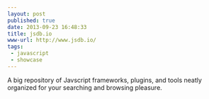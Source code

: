 ```yaml
---
layout: post
published: true
date: 2013-09-23 16:48:33
title: jsdb.io
www-url: http://www.jsdb.io/
tags: 
 - javascript
 - showcase
---
```


A big repository of Javscript frameworks, plugins, and tools neatly organized for your searching and browsing pleasure.